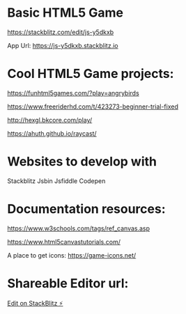 # Basic HTML5 Game

https://stackblitz.com/edit/js-y5dkxb

App Url: https://js-y5dkxb.stackblitz.io

# Cool HTML5 Game projects:

https://funhtml5games.com/?play=angrybirds

https://www.freeriderhd.com/t/423273-beginner-trial-fixed

http://hexgl.bkcore.com/play/

https://ahuth.github.io/raycast/


# Websites to develop with

Stackblitz
Jsbin
Jsfiddle
Codepen

# Documentation resources:
https://www.w3schools.com/tags/ref_canvas.asp

https://www.html5canvastutorials.com/

A place to get icons: https://game-icons.net/

# Shareable Editor url:

[Edit on StackBlitz ⚡️](https://stackblitz.com/edit/js-y5dkxb)